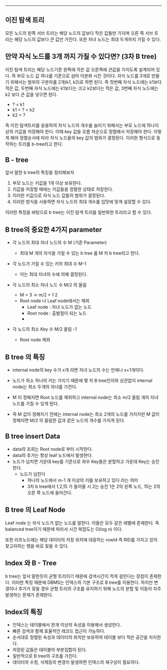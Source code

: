
---


## 이진 탐색 트리

 모든 노드의 왼쪽 서브 트리는 해당 노드의 값보다 작은 값들만 가지며 오른 쪽 서브 트리는 해당 노드의 값보다 큰 값만 가진다.
  또한 자녀 노드는 최대 두개까지 가질 수 있다.


## 만약 자식 노드를 3개 까지 가질 수 있다면? (3차 B tree)

 이진 탐색 트리는 해당 노드기준 왼쪽에 작은 값 오른쪽에 큰값을 가지도록 설계되어 있다.  즉 부모 노드 값 하나를 기준으로 삼아 이분화 시킨 것이다. 
  자식 노드를 3개로 만들기 위해서는 범위의 구분자를 2개(k1, k2)로 하면 된다. 즉 첫번째 자식 노드에는 k1보다 적은 값, 두번째 자식 노드에는 k1보다는 크고 k2보다는 적은 값, 3번째 자식 노드에는 k2 보다 큰 값을 넣으면 된다.

- ? < k1
- k1 < ? < k2
- k2 < ?

 즉 이진 탐색트리를 응용하여 자식 노드의 개수를 늘이기 위해서는 부모 노드에 하나이상의 키값을 저장해야 한다. 이때 key 값을 오름 차순으로 정렬해서 저장해야 한다. 이렇게 해야 정렬순서에 따라 자식 노드들의 key 값의 범위가 결정된다. 
  이러한 형식으로 동작하는 트리를 b-tree라고 한다.

## B - tree


 앞서 말한 b tree의 특징을 정리해보자

1. 부모 노드는 키값을 1개 이상 보유한다.
2. 키값을 저장할 때에는 키값들을 정렬한 상태로 저장한다.
3. 이러한 키값으로 자식 노드 값들의 범위가 결정된다.
4. 이러한 방식을 사용하면 자식 노드의 최대 개수를 입맛에 맞게 설정할 수 있다.

 이러한 특징을 바탕으로 b tree는 이진 탐색 트리를 일반화한 트리라고 할 수 있다.

## B tree의 중요한 4가지 parameter

 - 각 노드의 최대 자녀 노드의 수 M (기준 Parameter)
	 - 최대 M 개의 자식을 가질 수 있는 b tree 를 M 차 b tree라고 한다.

- 각 노드가 가질 수 있는 키의 최대 수 M-1
	- 이는 최대 자녀의 수에 의해 결정된다.

- 각 노드의 최소 자녀 노드 수 M/2 의 올림 
	- M = 3 -> m/2 + 1 2
	- Root node 나 Leaf node에서는 제외
		- Leaf node : 자녀 노드가 없는 노드
		- Root node : 출발점이 되는 노드
		- 
- 각 노드의 최소 Key 수 M/2 올림 -1
	- Root node 제외


## B tree 의 특징

- internal node의 key 수가 x개 라면 자녀 노드의 수는 언제나 x+1개이다.

- 노드가 최소 하나의 키는 가지기 때문에 몇 차 B tree인지와 상관없이 internal node는 최소 두개의 자녀를 가진다.

- M 이 정해지면 Root 노드를 제외하고 internal node는 최소 m/2 올림 개의 자녀 노드를 가질 수 있게 된다.

- 즉 M 값이 정해지기 전에는 internal node는 최소 2개의 노드를 가지지만 M 값이 정해지면 M/2 의 올림한 값과 같은 노드의 개수를 가지게 된다.

## B tree insert Data

- data의 조회는 Root node로 부터 시작한다.
- data의 추가는 항상 leaf 노드에서 발생한다.
- 노드가 넘치면 가운데 key를 기준으로 좌우 Key들은 분할하고 가운데 Key는 승진한다.
	- 노드가 넘친다
		- 하나의 노드에서 m-1 개 이상의 키를 보유하고 있다 라는 의미
		- 3차 b tree에서 1,2,15 가 들어올 시  2는 승진 1은 2의 왼쪽 노드, 15는 2의 오른 쪽 노드에 들어간다.


## B tree 의 Leaf Node

 Leaf node 는 자식 노드가 없는 노드를 말한다. 이들은 모두 같은 레벨에 존재한다. 즉 balanced tree이기 때문에 따라서 시간 복잡도는 O(log n) 이다.

 또한 리프노드에는 해당 데이터의 저장 위치에 대응하는 rowId 즉 RID를 가지고 있어 찾고자하는 행을 바로 찾을 수 있다.

## Index 와 B - Tree

 b tree는 앞서 말한듯이 균형 트리이기 때문에 검색시간이 적게 걸린다는 장점이 존재한다. 이러한 특징 때문에 DBMS는 인덱스의 기본 구조로 B tree를 이용한다. 하지만 변경이나 추가가 잦을 경우 균형 트리의 구조를 유지하기 위해 노드의 분할 및 이동이 자주 발생하는 문제가 존재한다.

## Index의 특징

- 인덱스는 테이블에서 한개 이상의 속성을 이용해서 생성한다.
- 빠른 검색과 함께 효율적인 레코드 접근이 가능하다.
- 순서대로 정렬된 속성과 데이터의 위치만 보유하여 테이블 보다 적은 공간을 차지한다.
- 저장된 값들은 테이블의 부분집합이 된다.
- 일반적으로 B tree의 구조를 가진다.
- 데이터의 수정, 삭제등의 변경이 발생하면 인덱스의 재구성이 필요하다.